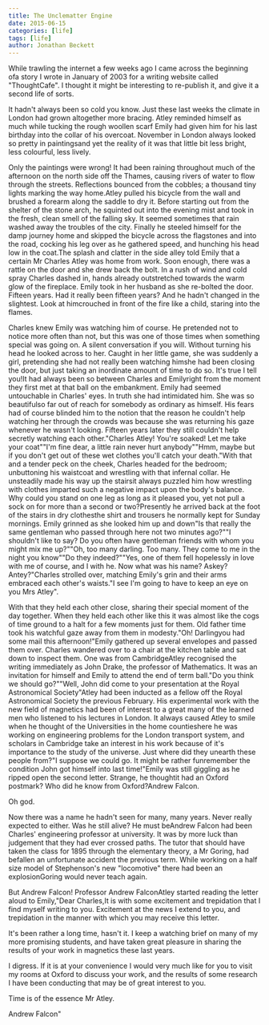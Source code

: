```yaml
---
title: The Unclematter Engine
date: 2015-06-15
categories: [life]
tags: [life]
author: Jonathan Beckett
---
```


While trawling the internet a few weeks ago I came across the beginning ofa story I wrote in January of 2003 for a writing website called "ThoughtCafe". I thought it might be interesting to re-publish it, and give it a second life of sorts.

It hadn't always been so cold you know. Just these last weeks the climate in London had grown altogether more bracing. Atley reminded himself as much while tucking the rough woollen scarf Emily had given him for his last birthday into the collar of his overcoat. November in London always looked so pretty in paintingsand yet the reality of it was that little bit less bright, less colourful, less lively.

Only the paintings were wrong! It had been raining throughout much of the afternoon on the north side off the Thames, causing rivers of water to flow through the streets. Reflections bounced from the cobbles; a thousand tiny lights marking the way home.Atley pulled his bicycle from the wall and brushed a forearm along the saddle to dry it. Before starting out from the shelter of the stone arch, he squinted out into the evening mist and took in the fresh, clean smell of the falling sky. It seemed sometimes that rain washed away the troubles of the city. Finally he steeled himself for the damp journey home and skipped the bicycle across the flagstones and into the road, cocking his leg over as he gathered speed, and hunching his head low in the coat.The splash and clatter in the side alley told Emily that a certain Mr Charles Atley was home from work. Soon enough, there was a rattle on the door and she drew back the bolt. In a rush of wind and cold spray Charles dashed in, hands already outstretched towards the warm glow of the fireplace. Emily took in her husband as she re-bolted the door. Fifteen years. Had it really been fifteen years? And he hadn't changed in the slightest. Look at himcrouched in front of the fire like a child, staring into the flames.

Charles knew Emily was watching him of course. He pretended not to notice more often than not, but this was one of those times when something special was going on. A silent conversation if you will. Without turning his head he looked across to her. Caught in her little game, she was suddenly a girl, pretending she had not really been watching himshe had been closing the door, but just taking an inordinate amount of time to do so. It's true I tell you!It had always been so between Charles and Emilyright from the moment they first met at that ball on the embankment. Emily had seemed untouchable in Charles' eyes. In truth she had intimidated him. She was so beautifulso far out of reach for somebody as ordinary as himself. His fears had of course blinded him to the notion that the reason he couldn't help watching her through the crowds was because she was returning his gaze whenever he wasn't looking. Fifteen years later they still couldn't help secretly watching each other."Charles Atley! You're soaked! Let me take your coat""I'm fine dear, a little rain never hurt anybody""Hmm, maybe but if you don't get out of these wet clothes you'll catch your death."With that and a tender peck on the cheek, Charles headed for the bedroom; unbuttoning his waistcoat and wrestling with that infernal collar. He unsteadily made his way up the stairsit always puzzled him how wrestling with clothes imparted such a negative impact upon the body's balance. Why could you stand on one leg as long as it pleased you, yet not pull a sock on for more than a second or two?Presently he arrived back at the foot of the stairs in dry clothesthe shirt and trousers he normally kept for Sunday mornings. Emily grinned as she looked him up and down"Is that really the same gentleman who passed through here not two minutes ago?""I shouldn't like to say? Do you often have gentleman friends with whom you might mix me up?""Oh, too many darling. Too many. They come to me in the night you know""Do they indeed?""Yes, one of them fell hopelessly in love with me of course, and I with he. Now what was his name? Askey? Antey?"Charles strolled over, matching Emily's grin and their arms embraced each other's waists."I see I'm going to have to keep an eye on you Mrs Atley".

With that they held each other close, sharing their special moment of the day together. When they held each other like this it was almost like the cogs of time ground to a halt for a few moments just for them. Old father time took his watchful gaze away from them in modesty."Oh! Darlingyou had some mail this afternoon!"Emily gathered up several envelopes and passed them over. Charles wandered over to a chair at the kitchen table and sat down to inspect them. One was from CambridgeAtley recognised the writing immediately as John Drake, the professor of Mathematics. It was an invitation for himself and Emily to attend the end of term ball."Do you think we should go?""Well, John did come to your presentation at the Royal Astronomical Society"Atley had been inducted as a fellow off the Royal Astronomical Society the previous February. His experimental work with the new field of magnetics had been of interest to a great many of the learned men who listened to his lectures in London. It always caused Atley to smile when he thought of the Universities in the home countieshere he was working on engineering problems for the London transport system, and scholars in Cambridge take an interest in his work because of it's importance to the study of the universe. Just where did they unearth these people from?"I suppose we could go. It might be rather funremember the condition John got himself into last time!"Emily was still giggling as he ripped open the second letter. Strange, he thoughtit had an Oxford postmark? Who did he know from Oxford?Andrew Falcon.

Oh god.

Now there was a name he hadn't seen for many, many years. Never really expected to either. Was he still alive? He must beAndrew Falcon had been Charles' engineering professor at university. It was by more luck than judgement that they had ever crossed paths. The tutor that should have taken the class for 1895 through the elementary theory, a Mr Goring, had befallen an unfortunate accident the previous term. While working on a half size model of Stephenson's new "locomotive" there had been an explosionGoring would never teach again.

But Andrew Falcon! Professor Andrew FalconAtley started reading the letter aloud to Emily,"Dear Charles,It is with some excitement and trepidation that I find myself writing to you. Excitement at the news I extend to you, and trepidation in the manner with which you may receive this letter.

It's been rather a long time, hasn't it. I keep a watching brief on many of my more promising students, and have taken great pleasure in sharing the results of your work in magnetics these last years.

I digress. If it is at your convenience I would very much like for you to visit my rooms at Oxford to discuss your work, and the results of some research I have been conducting that may be of great interest to you.

Time is of the essence Mr Atley.

Andrew Falcon"